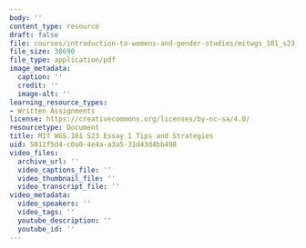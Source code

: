 ```yaml
---
body: ''
content_type: resource
draft: false
file: courses/introduction-to-womens-and-gender-studies/mitwgs_101_s23_essay1_tips.pdf
file_size: 38690
file_type: application/pdf
image_metadata:
  caption: ''
  credit: ''
  image-alt: ''
learning_resource_types:
- Written Assignments
license: https://creativecommons.org/licenses/by-nc-sa/4.0/
resourcetype: Document
title: MIT WGS.101 S23 Essay 1 Tips and Strategies
uid: 5011f5d4-c0a0-4e4a-a3a5-31d43d4bb498
video_files:
  archive_url: ''
  video_captions_file: ''
  video_thumbnail_file: ''
  video_transcript_file: ''
video_metadata:
  video_speakers: ''
  video_tags: ''
  youtube_description: ''
  youtube_id: ''
---
```

